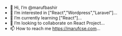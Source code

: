 - 👋 Hi, I’m @marufbashir
- 👀 I’m interested in ["React","Wordpress","Laravel"]...
- 🌱 I’m currently learning ["React"]...
- 💞️ I’m looking to collaborate on React Project...
- 📫 How to reach me https://marufcse.com...

<!---
marufbashir/marufbashir is a ✨ special ✨ repository because its `README.md` (this file) appears on your GitHub profile.
You can click the Preview link to take a look at your changes.
--->
